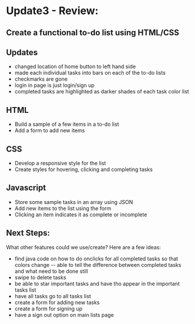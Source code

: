 # Update3 - Review:

## Create a functional to-do list using HTML/CSS

## Updates
- changed location of home button to left hand side
- made each individual tasks into bars on each of the to-do lists
- checkmarks are gone
- login in page is just login/sign up
- completed tasks are highlighted as darker shades of each task color list

## HTML
- Build a sample of a few items in a to-do list
- Add a form to add new items

## CSS
- Develop a responsive style for the list
- Create styles for hovering, clicking and completing tasks

## Javascript
- Store some sample tasks in an array using JSON
- Add new items to the list using the form
- Clicking an item indicates it as complete or incomplete

## Next Steps:

What other features could we use/create? Here are a few ideas:

- find java code on how to do onclicks for all completed tasks so that colors change -- able to tell the difference between completed tasks and what need to be done still
- swipe to delete tasks
- be able to star important tasks and have tho appear in the important tasks list
- have all tasks go to all tasks list
- create a form for adding new tasks
- create a form for signing up
- have a sign out option on main lists page
